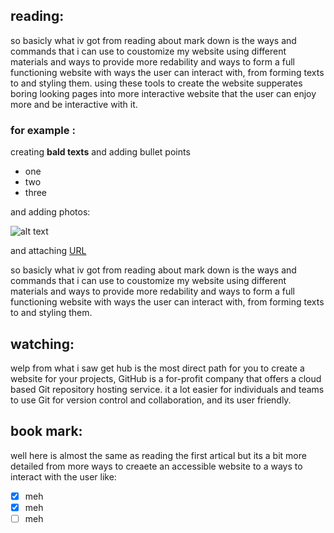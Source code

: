 ## reading:
so basicly what iv got from reading about mark down is the ways and commands that i can use to coustomize my website using different materials and ways to provide more redability and ways to form a full functioning website with ways the user can interact with, from forming texts to and styling them.
using these tools to create the website supperates boring looking pages into more interactive website that the user can enjoy more and be interactive with it.

### for example :
creating **bald texts**
and adding bullet points
- one
- two
- three


and adding photos: 



![alt text](https://encrypted-tbn0.gstatic.com/images?q=tbn:ANd9GcRINTqiPE4ZwwubHhVfCiovSo4ehM1hqLyBLA&usqp=CAU)


and attaching [URL](https://www.youtube.com/watch?v=dQw4w9WgXcQ)

so basicly what iv got from reading about mark down is the ways and commands that i can use to coustomize my website using different materials and ways to provide more redability and ways to form a full functioning website with ways the user can interact with, from forming texts to and styling them.


## watching:
welp from what i saw get hub is the most direct path for you to create a website for your projects, 
GitHub is a for-profit company that offers a cloud based Git repository hosting service.
it a lot easier for individuals and teams to use Git for version control and collaboration, and its user friendly.

## book mark:
well here is almost the same as reading the first artical but its a bit more detailed from more ways to creaete an accessible website
to a ways to interact with the user like:

- [x] meh
- [x] meh
- [ ] meh
